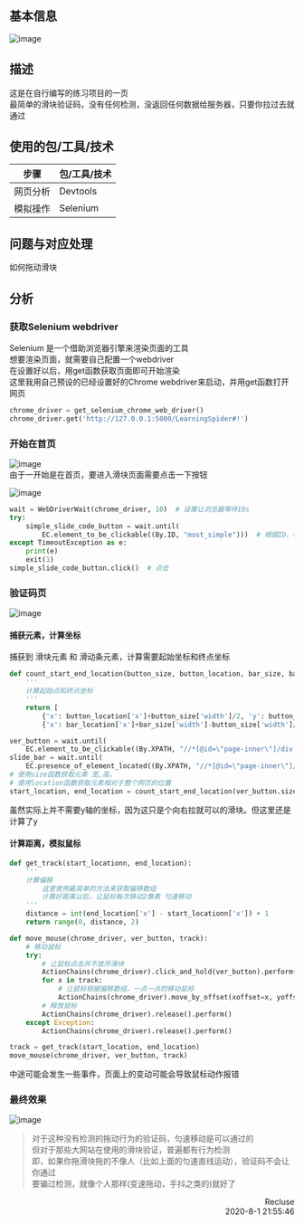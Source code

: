 ## 基本信息
<!-- ![](info_res/preview.png) -->
![image](https://i.loli.net/2020/08/18/hglmYeCExwAOaP1.png)  

## 描述  
这是在自行编写的练习项目的一页  
最简单的滑块验证码，没有任何检测，没返回任何数据给服务器，只要你拉过去就通过

## 使用的包/工具/技术
|步骤|包/工具/技术|
|--|--|
|网页分析|Devtools|
|模拟操作|Selenium|

## 问题与对应处理  
如何拖动滑块

## 分析
### 获取Selenium webdriver  
Selenium 是一个借助浏览器引擎来渲染页面的工具  
想要渲染页面，就需要自己配置一个webdriver  
在设置好以后，用get函数获取页面即可开始渲染   
这里我用自己预设的已经设置好的Chrome webdriver来启动，并用get函数打开网页  
```python
chrome_driver = get_selenium_chrome_web_driver()
chrome_driver.get('http://127.0.0.1:5000/LearningSpider#!')
```


### 开始在首页  
<!-- ![](info_res/index.png)   -->
![image](https://i.loli.net/2020/08/18/anzF9EKNBShwrWk.png)  
由于一开始是在首页，要进入滑块页面需要点击一下按钮  
<!-- ![](info_res/menu_xpath.png)   -->
![image](https://i.loli.net/2020/08/18/XjPxsotl9dEW5Kh.png)  

```python
wait = WebDriverWait(chrome_driver, 10)  # 设置让浏览器等待10s
try:
    simple_slide_code_button = wait.until(
        EC.element_to_be_clickable((By.ID, "most_simple")))  # 根据ID，等待菜单元素出现
except TimeoutException as e:
    print(e)
    exit(1)
simple_slide_code_button.click()  # 点击
```

### 验证码页  
<!-- ![](info_res/ver_code_preview.png)   -->
![image](https://i.loli.net/2020/08/18/EISz4Ylj15JqrDd.png)  
#### 捕获元素，计算坐标
捕获到 滑块元素 和 滑动条元素，计算需要起始坐标和终点坐标  

```python
def count_start_end_location(button_size, button_location, bar_size, bar_location):
    '''
    计算起始点和终点坐标
    '''
    return [
        {'x': button_location['x']+button_size['width']/2, 'y': button_location['y']+button_size['height']/2},
        {'x': bar_location['x']+bar_size['width']-button_size['width']/2, 'y': bar_location['y']}]

ver_button = wait.until(
    EC.element_to_be_clickable((By.XPATH, "//*[@id=\"page-inner\"]/div[1]/div/div/div[2]/div[1]/div[3]")))
slide_bar = wait.until(
    EC.presence_of_element_located((By.XPATH, "//*[@id=\"page-inner\"]/div[1]/div/div/div[2]/div[1]/div[2]")))
# 使用size函数获取元素 宽,高， 
# 使用location函数获取元素相对于整个网页的位置
start_location, end_location = count_start_end_location(ver_button.size, ver_button.location, slide_bar.size, slide_bar.location)
```
虽然实际上并不需要y轴的坐标，因为这只是个向右拉就可以的滑块。但这里还是计算了y  

#### 计算距离，模拟鼠标  
```python
def get_track(start_locationn, end_location):
    '''
    计算偏移
        这里使用最简单的方法来获取偏移数组
        计算好距离以后，让鼠标每次移动2像素 匀速移动
    '''
    distance = int(end_location['x'] - start_locationn['x']) + 1
    return range(0, distance, 2)

def move_mouse(chrome_driver, ver_button, track):
    # 移动鼠标
    try:
        # 让鼠标点击并不放开滑块
        ActionChains(chrome_driver).click_and_hold(ver_button).perform()
        for x in track:
            # 让鼠标根据偏移数组，一点一点的移动鼠标
            ActionChains(chrome_driver).move_by_offset(xoffset=x, yoffset=0).perform()
        # 释放鼠标
        ActionChains(chrome_driver).release().perform()
    except Exception:
        ActionChains(chrome_driver).release().perform()

track = get_track(start_location, end_location)
move_mouse(chrome_driver, ver_button, track)
```
中途可能会发生一些事件，页面上的变动可能会导致鼠标动作报错  

### 最终效果
<!-- ![](info_res/final.gif)   -->
![image](https://i.loli.net/2020/08/18/ZJAEtgDGcB1Y9RN.gif)  


>对于这种没有检测的拖动行为的验证码，匀速移动是可以通过的  
但对于那些大网站在使用的滑块验证，普遍都有行为检测  
即，如果你拖滑块拖的不像人（比如上面的匀速直线运动），验证码不会让你通过  
要骗过检测，就像个人那样(变速拖动，手抖之类的)就好了  

<p style="text-align:right">Recluse<br>2020-8-1 21:55:46</p>